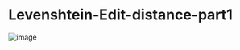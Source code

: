 # Levenshtein-Edit-distance-part1

![image](https://user-images.githubusercontent.com/63642648/154899430-6eea4e77-4805-4b3c-9f10-2ef51c6d7ca6.png)
